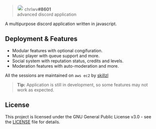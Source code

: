 
> <img style="border-radius: 200px;" src="https://japi.rest/discord/v1/user/1049708735821516830/avatar?size=512"  width="20"/> chrlwv<strong>#8601</strong><br/> advanced discord application 

A multipurpose discord application written in javascript.

## Deployment & Features

- Modular features with optional congifuration.
- Music player with queue support and more.
- Social system with reputation status, credits and levels.
- Moderation features with auto-moderation and more.

All the sessions are maintained on  `aws ec2`  by  [skillzl](https://skillzl.me/)

> **Tip:** Application is still in development, so some features may not work as expected.


## License
This project is licensed under the GNU General Public License v3.0 - see the [LICENSE](https://github.com/skillzl/chrlwv-app/blob/main/LICENSE) file for details.
